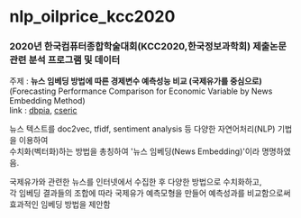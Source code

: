 # nlp_oilprice_kcc2020
### 2020년 한국컴퓨터종합학술대회(KCC2020,한국정보과학회) 제출논문 관련 분석 프로그램 및 데이터  

주제 : **뉴스 임베딩 방법에 따른 경제변수 예측성능 비교 (국제유가를 중심으로)**    
(Forecasting Performance Comparison for Economic Variable by News Embedding Method)   
link : [dbpia](https://www.dbpia.co.kr/Journal/articleDetail?nodeId=NODE09874528), [cseric](https://bit.ly/3foTnDy)


뉴스 텍스트를 doc2vec, tfidf, sentiment analysis 등 다양한 자연어처리(NLP) 기법을 이용하여   
수치화(벡터화)하는 방법을 총칭하여 '뉴스 임베딩(News Embedding)'이라 명명하였음.  
  
국제유가와 관련한 뉴스를 인터넷에서 수집한 후 다양한 방법으로 수치화하고,  
각 임베딩 결과들의 조합에 따라 국제유가 예측모형을 만들어 예측성과를 비교함으로써  
효과적인 임베딩 방법을 제안함 
